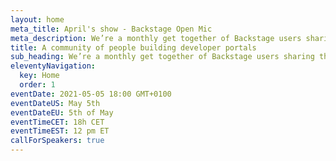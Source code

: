 ```yaml
---
layout: home
meta_title: April's show - Backstage Open Mic
meta_description: We’re a monthly get together of Backstage users sharing their experiences and helping each other.
title: A community of people building developer portals
sub_heading: We’re a monthly get together of Backstage users sharing their experiences and helping each other
eleventyNavigation:
  key: Home
  order: 1
eventDate: 2021-05-05 18:00 GMT+0100
eventDateUS: May 5th
eventDateEU: 5th of May
eventTimeCET: 18h CET
eventTimeEST: 12 pm ET
callForSpeakers: true
---
```

